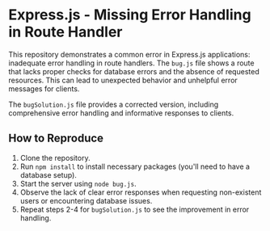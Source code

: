 # Express.js - Missing Error Handling in Route Handler

This repository demonstrates a common error in Express.js applications: inadequate error handling in route handlers.  The `bug.js` file shows a route that lacks proper checks for database errors and the absence of requested resources. This can lead to unexpected behavior and unhelpful error messages for clients.

The `bugSolution.js` file provides a corrected version, including comprehensive error handling and informative responses to clients.

## How to Reproduce

1. Clone the repository.
2. Run `npm install` to install necessary packages (you'll need to have a database setup).
3. Start the server using `node bug.js`.
4. Observe the lack of clear error responses when requesting non-existent users or encountering database issues.
5. Repeat steps 2-4 for `bugSolution.js` to see the improvement in error handling.